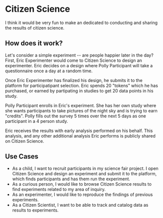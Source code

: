 # Citizen Science

I think it would be very fun to make an dedicated to conducting and sharing the results of citizen science.

## How does it work?

Let's consider a simple experiment -- are people happier later in the day? First, Eric Experimenter would come to Citizen Science to design an experimenter. Eric decides on a design where Polly Participant will take a questionnaire once a day at a random time.

Once Eric Experimenter has finalized his design, he submits it to the platform for participatipant selection. Eric spends 20 "tokens" which he has purchased, or earned by partipating in studies to get 20 data points in his study.

Polly Participant enrolls in Eric's experiment. She has her own study where she wants participants to take pictures of the night sky and is trying to earn "credits". Polly fills out the survey 5 times over the next 5 days as one participant in a 4 person study.

Eric receives the results with early analysis performed on his behalf. This analysis, and any other additional analysis Eric performs is publicly shared on Citizen Science.

## Use Cases

- As a child, I want to recruit participants in my science fair project. I open Citizen Science and design an experiment and submit it to the platform, which finds participants and has them run the experiment.
- As a curious person, I would like to browse Citizen Science results to find experiments related to my area of inquiry.
- As an experimenter, I would like to reproduce the findings of previous experiments.
- As a Citizen Scientist, I want to be able to track and catalog data as results to experiments.
